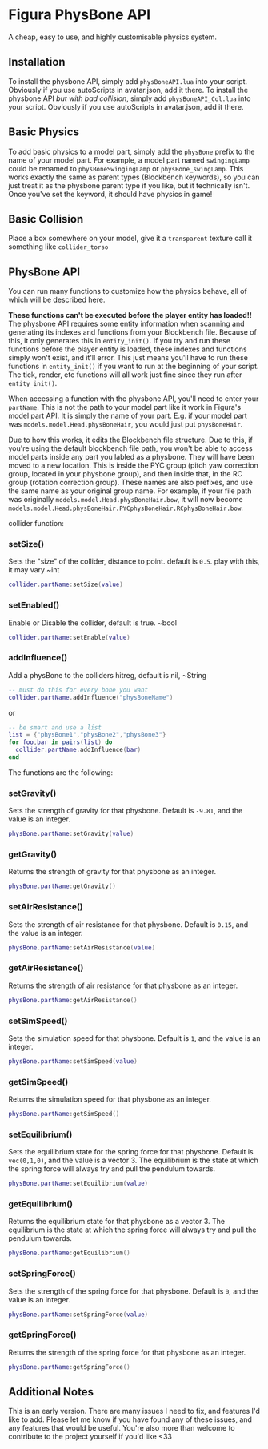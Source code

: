 # Figura PhysBone API
A cheap, easy to use, and highly customisable physics system.
## Installation 
To install the physbone API, simply add `physBoneAPI.lua` into your script. Obviously if you use autoScripts in avatar.json, add it there.
To install the physbone API *but with bad collision*, simply add `physBoneAPI_Col.lua` into your script. Obviously if you use autoScripts in avatar.json, add it there.
## Basic Physics
To add basic physics to a model part, simply add the `physBone` prefix to the name of your model part. For example, a model part named `swingingLamp` could be renamed to `physBoneSwingingLamp` or `physBone_swingLamp`. This works exactly the same as parent types (Blockbench keywords), so you can just treat it as the physbone parent type if you like, but it technically isn't. Once you've set the keyword, it should have physics in game!
## Basic Collision
Place a box somewhere on your model, give it a `transparent` texture call it something like `collider_torso` 


## PhysBone API
You can run many functions to customize how the physics behave, all of which will be described here.

**These functions can't be executed before the player entity has loaded!!**
The physbone API requires some entity information when scanning and generating its indexes and functions from your Blockbench file. Because of this, it only generates this in `entity_init()`. If you try and run these functions before the player entity is loaded, these indexes and functions simply won't exist, and it'll error. This just means you'll have to run these functions in `entity_init()` if you want to run at the beginning of your script. The tick, render, etc functions will all work just fine since they run after `entity_init()`.

When accessing a function with the physbone API, you'll need to enter your `partName`. This is not the path to your model part like it work in Figura's model part API. It is simply the name of your part. E.g. if your model part was `models.model.Head.physBoneHair`, you would just put `physBoneHair`. 

Due to how this works, it edits the Blockbench file structure. Due to this, if you're using the default blockbench file path, you won't be able to access model parts inside any part you labled as a physbone. They will have been moved to a new location. This is inside the PYC group (pitch yaw correction group, located in your physbone group), and then inside that, in the RC group (rotation correction group). These names are also prefixes, and use the same name as your original group name. For example, if your file path was originally `models.model.Head.physBoneHair.bow`, it will now become `models.model.Head.physBoneHair.PYCphysBoneHair.RCphysBoneHair.bow`.

collider function:
### setSize()
Sets the "size" of the collider, distance to point. default is  `0.5`. play with this, it may vary ~int
```lua
collider.partName:setSize(value)
```
### setEnabled()
Enable or Disable the collider, default is true. ~bool
```lua
collider.partName:setEnable(value)
```
### addInfluence()
Add a physBone to the colliders hitreg, default is nil, ~String
```lua
-- must do this for every bone you want
collider.partName.addInfluence("physBoneName")
```
or
```lua
-- be smart and use a list
list = {"physBone1","physBone2","physBone3"}
for foo,bar in pairs(list) do 
  collider.partName.addInfluence(bar)
end
```

The functions are the following:
### setGravity()
Sets the strength of gravity for that physbone. Default is `-9.81`, and the value is an integer.
```lua
physBone.partName:setGravity(value)
```
### getGravity()
Returns the strength of gravity for that physbone as an integer.
```lua
physBone.partName:getGravity()
```
### setAirResistance()
Sets the strength of air resistance for that physbone. Default is `0.15`, and the value is an integer.
```lua
physBone.partName:setAirResistance(value)
```
### getAirResistance()
Returns the strength of air resistance for that physbone as an integer.
```lua
physBone.partName:getAirResistance()
```
### setSimSpeed()
Sets the simulation speed for that physbone. Default is `1`, and the value is an integer.
```lua
physBone.partName:setSimSpeed(value)
```
### getSimSpeed()
Returns the simulation speed for that physbone as an integer.
```lua
physBone.partName:getSimSpeed()
```
### setEquilibrium()
Sets the equilibrium state for the spring force for that physbone. Default is `vec(0,1,0)`, and the value is a vector 3. The equilibrium is the state at which the spring force will always try and pull the pendulum towards.
```lua
physBone.partName:setEquilibrium(value)
```
### getEquilibrium()
Returns the equilibrium state for that physbone as a vector 3. The equilibrium is the state at which the spring force will always try and pull the pendulum towards.
```lua
physBone.partName:getEquilibrium()
```
### setSpringForce()
Sets the strength of the spring force for that physbone. Default is `0`, and the value is an integer.
```lua
physBone.partName:setSpringForce(value)
```
### getSpringForce()
Returns the strength of the spring force for that physbone as an integer.
```lua
physBone.partName:getSpringForce()
```

## Additional Notes
This is an early version. There are many issues I need to fix, and features I'd like to add. Please let me know if you have found any of these issues, and any features that would be useful. You're also more than welcome to contribute to the project yourself if you'd like <33
